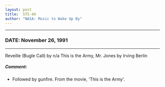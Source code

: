 ```yaml
---
layout: post
title:  STS-44
author: "NASA: Music to Wake Up By"
---
```


----
### DATE: November 26, 1991
----
Reveille (Bugle Call) by n/a
This is the Army, Mr. Jones by Irving Berlin

##### Comment:
* Followed by gunfire.
From the movie, 'This is the Army'.

